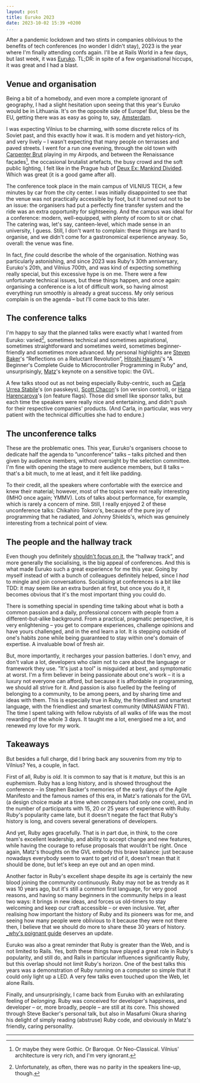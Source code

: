```yaml
---
layout: post
title: Euruko 2023
date: 2023-10-02 15:39 +0200
...
```


After a pandemic lockdown and two stints in companies oblivious to the benefits of tech conferences (no wonder I didn't 
stay), 2023 is the year where I'm finally attending confs again. I'll be at Rails World in a few days, but last week, 
it was [Euruko](https://2023.euruko.org). TL;DR: in spite of a few organisational hiccups, it was great and I had a blast.

## Venue and organisation

Being a bit of a homebody, and even more a complete ignorant of geography, I had a slight hesitation upon seeing that 
this year's Euruko would be in Lithuania. It's on the opposite side of Europe! But, bless be the EU, getting there was 
as easy as going to, say, [Amsterdam](https://rubyonrails.org/world).

I was expecting Vilnius to be charming, with some discrete relics of its Soviet past, and this exactly how it was. It is 
modern and yet history-rich, and very lively – I wasn't expecting that many people on terrasses and paved streets. I went 
for a run one evening, through the old town with [Carpenter Brut](https://www.youtube.com/watch?v=7fDvxlK2FMc) playing in 
my Airpods, and between the Renaissance façades[^1], the occasional brutalist artefacts, the busy crowd and the soft public 
lighting, I felt like in the Prague hub of [Deux Ex: Mankind Divided](https://www.eidosmontreal.com/games/deus-ex-mankind-divided/). 
Which was great (it is a good game after all).

The conference took place in the main campus of VILNIUS TECH, a few minutes by car from the city center. I was initially 
disappointed to see that the venue was not practically accessible by foot, but it turned out not to be an issue: the 
organisers had put a perfectly fine transfer system and the ride was an extra opportunity for sightseeing. And the campus 
was ideal for a conference: modern, well-equipped, with plenty of room to sit or chat. The catering was, let's say, 
canteen-level, which made sense in an university, I guess. Still, I don't want to complain: these things are hard 
to organise, and we didn't come for a gastronomical experience anyway. So, overall: the venue was fine.

In fact, _fine_ could describe the whole of the organisation. Nothing was particularly astonishing, and since 2023 
was Ruby's 30th anniversary, Euruko's 20th, and Vilnius 700th, and was kind of expecting something really special, but 
this excessive hype is on me. There were a few unfortunate technical issues, but these things happen, and once again: 
organising a conference is a lot of difficult work, so having almost everything run smoothly is already a great 
success. My only serious complain is on the agenda – but I'll come back to this later.

## The conference talks

I'm happy to say that the planned talks were exactly what I wanted from Euruko: varied[^2], sometimes technical and 
sometimes aspirational, sometimes straightforward and sometimes weird, sometimes beginner-friendly and sometimes more 
advanced. My personal highlights are [Steven Baker](https://twitter.com/srbaker)'s “Reflections on a Reluctant Revolution”, 
[Hitoshi Hasumi](https://github.com/hasumikin)'s "A Beginner's Complete Guide to Microcontroller Programming in Ruby" 
and, unsurprisingly, [Matz](https://twitter.com/yukihiro_matz)'s keynote on a sensitive topic: the GVL.

A few talks stood out as not being especially Ruby-centric, such as [Carla Urrea Stabile](https://twitter.com/carlastabile)'s 
(on passkeys), [Scott Chacon](https://twitter.com/chacon)'s (on version control), or [Hana Harencarova](https://www.linkedin.com/in/hana-harencarova)'s 
(on feature flags). Those did smell like sponsor talks, but each time the speakers were really nice and entertaining, 
and didn't push for their respective companies' products. (And Carla, in particular, was very patient with the technical 
difficulties she had to endure.)

## The unconference talks

These are the problematic ones. This year, Euruko's organisers choose to dedicate half the agenda to ”unconference” talks 
– talks pitched and then given by audience members, without oversight by the selection committee. I'm fine with opening 
the stage to mere audience members, but 8 talks – that's a bit much, to me at least, and it felt like padding.

To their credit, all the speakers where confortable with the exercice and knew their material; however, most of the topics 
were not really interesting (IMHO once again; YMMV). Lots of talks about performance, for example, which is rarely a 
concern of mine. Still, I really enjoyed 2 of these unconference talks: Chikahiro Tokoro's, because of the pure joy of 
programming that he radiated, and Johnny Shields's, which was genuinely interesting from a technical point of view.

## The people and the hallway track

Even though you definitely [shouldn't focus on it](https://hynek.me/articles/hallway-track/), the “hallway track”, and 
more generally the socialising, is the big appeal of conferences. And this is what made Euruko such a great experience 
for me this year. Going by myself instead of with a bunch of colleagues definitely helped, since I _had_ to mingle and 
join conversations. Socialising at conferences is a bit like TDD: it may seem like an extra burden at first, but once 
you do it, it becomes obvious that it's the most important thing you could do.

There is something special in spending time talking about what is both a common passion and a daily, professional concern 
with people from a different-but-alike background. From a practical, pragmatic perspective, it is very enlightening – 
you get to compare experiences, challenge opinions and have yours challenged, and in the end learn a lot. It is stepping 
outside of one's habits zone while being guaranteed to stay within one's domain of expertise. A invaluable bowl of fresh 
air.

But, more importantly, it recharges your passion batteries. I don't envy, and don't value a lot, developers who claim 
not to care about the language or framework they use. ”It's just a tool" is misguided at best, and symptomatic at worst. 
I'm a firm believer in being passionate about one's work – it is a luxury not everyone can afford, but because it is 
affordable in programming, we should all strive for it. And passion is also fuelled by the feeling of belonging to a 
community, to be among peers, and by sharing time and ideas with them. This is especially true in Ruby, the 
friendliest and smartest language, with the friendliest and smartest community (MINASWAN FTW). The time I spent talking 
with fellow rubyists of all walks of life was the most rewarding of the whole 3 days. It taught me a lot, energised me 
a lot, and renewed my love for my work.

## Takeaways

But besides a full charge, did I bring back any souvenirs from my trip to Vilnius? Yes, a couple, in fact.

First of all, Ruby is _old_. It is common to say that is it _mature_, but this is an euphemism. Ruby has a long history, 
and is showed throughout the conference – in Stephen Backer's memories of the early days of the Agile Manifesto and 
the famous names of this era, in Matz's rationals for the GVL (a design choice made at a time when computers had only 
one core), and in the number of participants with 15, 20 or 25 years of experience with Ruby. Ruby's popularity came 
late, but it doesn't negate the fact that Ruby's history is long, and covers several generations of developers.

And yet, Ruby ages gracefully. That is in part due, in think, to the core team's excellent leadership, and ability to 
accept change and new features, while having the courage to refuse proposals that wouldn't be right. Once again, Matz's 
thoughts on the GVL embody this brave balance: just because nowadays everybody seem to want to get rid of it, doesn't 
mean that it should be done, but let's keep an eye out and an open mind.

Another factor in Ruby's excellent shape despite its age is certainly the new blood joining the community continuously. 
Ruby may not be as trendy as it was 10 years ago, but it's still a common first language, for very good reasons, and having 
so many beginners in the community helps in a least two ways: it brings in new ideas, and forces us old-timers to stay 
welcoming and keep our craft accessible – or even inclusive. Yet, after realising how important the history of Ruby 
and its pioneers was for me, and seeing how many people were oblivious to it because they were not there then, I believe 
that we should do more to share these 30 years of history. [_why's poignant guide](http://poignant.guide) deserves an update.

Euruko was also a great reminder that Ruby is greater than the Web, and is not limited to Rails. Yes, both these things 
have played a great role in Ruby's popularity, and still do, and Rails in particular influences significantly Ruby, 
but this overlap should not limit Ruby's horizon. One of the best talks this years was a demonstration of Ruby running 
on a computer so simple that it could only light up a LED. A very few talks even touched upon the Web, let alone Rails.

Finally, and unsurprisingly, I came back from Euruko with an exhilarating feeling of _belonging_. Ruby was conceived 
for developer's happiness, and developer – or, more broadly, people – are still at its core. This showed through Steve 
Backer's personal talk, but also in Masafumi Okura sharing his delight of simply reading (abstruse) Ruby code, and 
obviously in Matz's friendly, caring personality.

---

[^1]: Or maybe they were Gothic. Or Baroque. Or Neo-Classical. Vilnius' architecture is very rich, and I'm very ignorant.
[^2]: Unfortunately, as often, there was no parity in the speakers line-up, though.
